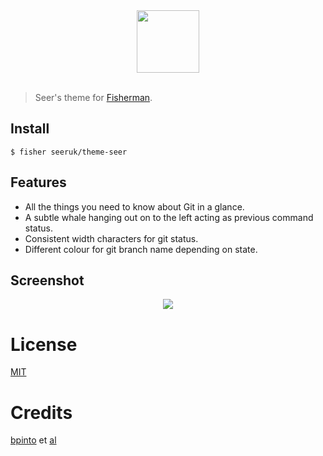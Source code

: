 <div align="center">
  <a href="http://github.com/fish-shell/omf">
  <img width=100px src="https://avatars1.githubusercontent.com/u/17060082?v=3&s=200">
  </a>
</div>
<br>

> Seer's theme for [Fisherman][fisherman-link].

## Install

```fish
$ fisher seeruk/theme-seer
```

## Features

* All the things you need to know about Git in a glance.
* A subtle whale hanging out on to the left acting as previous command status.
* Consistent width characters for git status.
* Different colour for git branch name depending on state.

## Screenshot

<p align="center">
  <img src="http://i.imgur.com/MXGAffF.png">
</p>

# License

[MIT][mit]

# Credits

[bpinto][author] et [al][contributors]


[mit]:            http://opensource.org/licenses/MIT
[author]:         http://github.com/bpinto
[contributors]:   https://github.com/oh-my-fish/theme-default/graphs/contributors
[fisherman-link]: https://github.com/fisherman/fisherman
